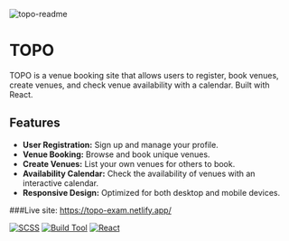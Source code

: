 ![topo-readme](https://github.com/jakotide/topo-project-exam/assets/111381232/02bce40a-142e-4f03-bcda-e853d741ad38)

# TOPO

TOPO is a venue booking site that allows users to register, book venues, create venues, and check venue availability with a calendar. Built with React. 

## Features

- **User Registration:** Sign up and manage your profile.
- **Venue Booking:** Browse and book unique venues.
- **Create Venues:** List your own venues for others to book.
- **Availability Calendar:** Check the availability of venues with an interactive calendar.
- **Responsive Design:** Optimized for both desktop and mobile devices.


###Live site:
https://topo-exam.netlify.app/


[![SCSS](https://img.shields.io/badge/Styles-SCSS-pink.svg)](https://sass-lang.com/)
[![Build Tool](https://img.shields.io/badge/Build%20Tool-Vite-green.svg)](https://vitejs.dev/)
[![React](https://img.shields.io/badge/Framework-React-blue.svg)](https://reactjs.org/)

